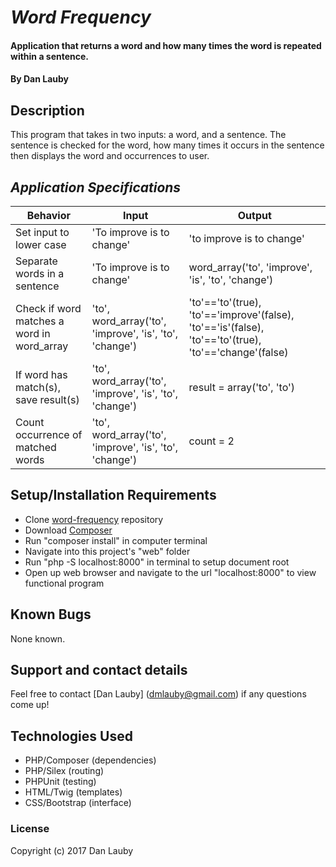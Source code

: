 # _Word Frequency_

#### Application that returns a word and how many times the word is repeated within a sentence.

#### By Dan Lauby

## Description

This program that takes in two inputs: a word, and a sentence. The sentence is checked for the word, how many times it occurs in the sentence then displays the word and occurrences to user.

## _Application Specifications_

| Behavior | Input | Output |
|----------|-------|--------|
|Set input to lower case|'To improve is to change'|'to improve is to change'|
|Separate words in a sentence|'To improve is to change'|word_array('to', 'improve', 'is', 'to', 'change')|
|Check if word matches a word in word_array|'to', word_array('to', 'improve', 'is', 'to', 'change')|'to'=='to'(true), 'to'=='improve'(false), 'to'=='is'(false), 'to'=='to'(true), 'to'=='change'(false)|
|If word has match(s), save result(s)|'to', word_array('to', 'improve', 'is', 'to', 'change')|result = array('to', 'to')|
|Count occurrence of matched words|'to', word_array('to', 'improve', 'is', 'to', 'change')|count = 2|



## Setup/Installation Requirements

* Clone [word-frequency](https://github.com/danlauby/word-frequency) repository
* Download [Composer](https://getcomposer.org/)
* Run "composer install" in computer terminal
* Navigate into this project's "web" folder
* Run "php -S localhost:8000" in terminal to setup document root
* Open up web browser and navigate to the url "localhost:8000" to view functional program

## Known Bugs

None known.

## Support and contact details

Feel free to contact [Dan Lauby] (dmlauby@gmail.com) if any questions come up!

## Technologies Used

* PHP/Composer (dependencies)
* PHP/Silex (routing)
* PHPUnit (testing)
* HTML/Twig (templates)
* CSS/Bootstrap (interface)

### License

Copyright (c) 2017 Dan Lauby
